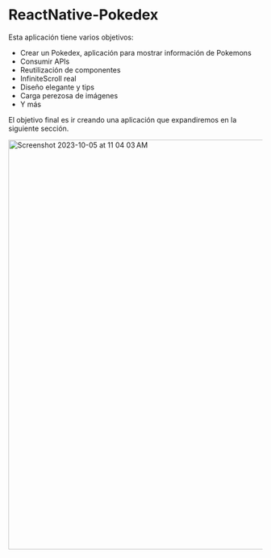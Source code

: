 # ReactNative-Pokedex

Esta aplicación tiene varios objetivos:
- Crear un Pokedex, aplicación para mostrar información de Pokemons
- Consumir APIs
- Reutilización de componentes
- InfiniteScroll real
- Diseño elegante y tips
- Carga perezosa de imágenes
- Y más

El objetivo final es ir creando una aplicación que expandiremos en la siguiente sección.


<img width="813" alt="Screenshot 2023-10-05 at 11 04 03 AM" src="https://github.com/manuels-bts/ReactNative-Pokedex/assets/116088500/8b17372c-e5fb-4e9d-910e-4586bf65e071">

